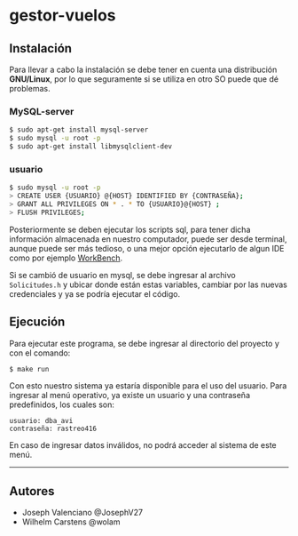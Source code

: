 # gestor-vuelos #

## Instalación ##

Para llevar a cabo la instalación se debe tener en cuenta una distribución **GNU/Linux**,
por lo que seguramente si se utiliza en otro SO puede que dé problemas.

### MySQL-server ##

```bash 
$ sudo apt-get install mysql-server
$ sudo mysql -u root -p
$ sudo apt-get install libmysqlclient-dev
```

### usuario ###

```bash
$ sudo mysql -u root -p
> CREATE USER {USUARIO} @{HOST} IDENTIFIED BY {CONTRASEÑA};
> GRANT ALL PRIVILEGES ON * . * TO {USUARIO}@{HOST} ;
> FLUSH PRIVILEGES;
```

Posteriormente se deben ejecutar los scripts sql, para tener dicha información almacenada en nuestro computador, 
puede ser desde terminal, aunque puede ser más tedioso, o una mejor opción ejecutarlo de algun IDE 
como por ejemplo [WorkBench](https://www.mysql.com/products/workbench/). 

Si se cambió de usuario en mysql, se debe ingresar al archivo `Solicitudes.h` y ubicar donde están estas variables,
cambiar por las nuevas credenciales y ya se podría ejecutar el código.

## Ejecución ##

Para ejecutar este programa, se debe ingresar al directorio del proyecto y con el comando:

```bash 
$ make run 
```   

Con esto nuestro sistema ya estaría disponible para el uso del usuario. Para ingresar al menú operativo,
ya existe un usuario y una contraseña predefinidos, los cuales son:
```
usuario: dba_avi
contraseña: rastreo416
```
En caso de ingresar datos inválidos, no podrá acceder al sistema de este menú.

----
## Autores ##

* Joseph Valenciano @JosephV27
* Wilhelm Carstens @wolam
